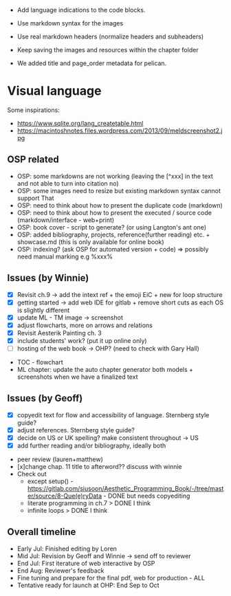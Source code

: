 - Add language indications to the code blocks.
- Use markdown syntax for the images
- Use real markdown headers (normalize headers and subheaders)
- Keep saving the images and resources within the chapter folder

- We added title and page_order metadata for pelican.

# Visual language

Some inspirations:
- <https://www.sqlite.org/lang_createtable.html>
- <https://macintoshnotes.files.wordpress.com/2013/09/meldscreenshot2.jpg>

## OSP related
- OSP: some markdowns are not working (leaving the [^xxx] in the text and not able to turn into citation no)
- OSP: some images need to resize but existing markdown syntax cannot support That
- OSP: need to think about how to present the duplicate code (markdown)
- OSP: need to think about how to present the executed / source code (markdown/interface - web+print)
- OSP: book cover - script to generate? (or using Langton's ant one)
- OSP: added bibliography, projects, reference(further reading) etc. + showcase.md (this is only available for online book)
- OSP: indexing? (ask OSP for automated version + code) => possibly need manual marking e.g %xxx%

## Issues (by Winnie)

- [x] Revisit ch.9 -> add the intext ref + the emoji EiC + new for loop structure
- [x] getting started -> add web IDE for gitlab + remove short cuts as each OS is slightly different
- [x] update ML - TM image -> screenshot
- [x] adjust flowcharts, more on arrows and relations
- [x] Revisit Aesterik Painting ch. 3
- [x] include students' work? (put it up online only)
- [ ] hosting of the web book -> OHP? (need to check with Gary Hall)
- TOC - flowchart
- ML chapter: update the auto chapter generator both models + screenshots when we have a finalized text

## Issues (by Geoff)
- [x] copyedit text for flow and accessibility of language. Sternberg style guide?
- [x] adjust references. Sternberg style guide?
- [x] decide on US or UK spelling? make consistent throughout -> US
- [x] add further reading and/or bibliography, ideally both
- peer review (lauren+matthew)
- [x]change chap. 11 title to afterword?? discuss with winnie
- Check out
    - except setup() - https://gitlab.com/siusoon/Aesthetic_Programming_Book/-/tree/master/source/8-Que(e)ryData - DONE but needs copyediting
    - literate programming in ch.7 > DONE I think
    - infinite loops > DONE I think

## Overall timeline
- Early Jul: Finished editing by Loren
- Mid Jul: Revision by Geoff and Winnie -> send off to reviewer
- End Jul: First iterature of web interactive by OSP
- End Aug: Reviewer's feedback
- Fine tuning and prepare for the final pdf, web for production - ALL
- Tentative ready for launch at OHP: End Sep to Oct
